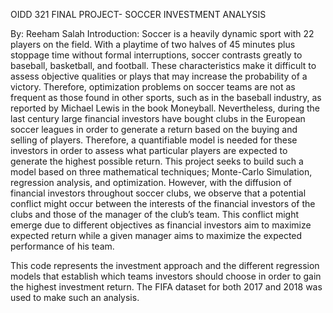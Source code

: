 OIDD 321 FINAL PROJECT- SOCCER INVESTMENT ANALYSIS 

By: Reeham Salah 
Introduction: 
Soccer is a heavily dynamic sport with 22 players on the field. With a playtime of two halves of 45 minutes plus stoppage time without formal interruptions, soccer contrasts greatly to baseball, basketball, and football. These characteristics make it difficult to assess objective qualities or plays that may increase the probability of a victory. Therefore, optimization problems on soccer teams are not as frequent as those found in other sports, such as in the baseball industry, as reported by Michael Lewis in the book Moneyball. Nevertheless, during the last century large financial investors have bought clubs in the European soccer leagues in order to generate a return based on the buying and selling of players. Therefore, a quantifiable model is needed for these investors in order to assess what particular players are expected to generate the highest possible return. This project seeks to build such a model based on three mathematical techniques; Monte-Carlo Simulation, regression analysis, and optimization. However, with the diffusion of financial investors throughout soccer clubs, we observe that a potential conflict might occur between the interests of the financial investors of the clubs and those of the manager of the club’s team. This conflict might emerge due to different objectives as financial investors aim to maximize expected return while a given manager aims to maximize the expected performance of his team. 

This code represents the investment approach and the different regression models that establish which teams investors should choose in order to gain the highest investment return. The FIFA dataset for both 2017 and 2018 was used to make such an analysis. 
